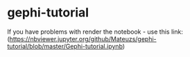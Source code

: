 # gephi-tutorial

If you have problems with render the notebook - use this link:
(https://nbviewer.jupyter.org/github/Mateuzs/gephi-tutorial/blob/master/Gephi-tutorial.ipynb)
